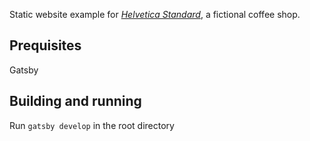 Static website example for [*Helvetica Standard*](https://helvetica-standard.netlify.app/), a fictional coffee shop.

## Prequisites
Gatsby

## Building and running
Run `gatsby develop` in the root directory
